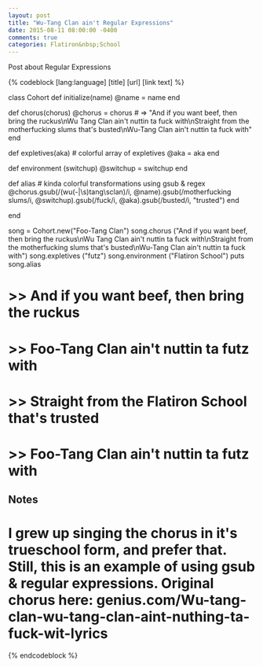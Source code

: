 ```yaml
---
layout: post
title: "Wu-Tang Clan ain't Regular Expressions"
date: 2015-08-11 08:00:00 -0400
comments: true
categories: Flatiron&nbsp;School
---
```


Post about Regular Expressions

{% codeblock [lang:language] [title] [url] [link text] %}

class Cohort
  def initialize(name)
    @name = name
  end

  def chorus(chorus)
    @chorus = chorus  # => "And if you want beef, then bring the ruckus\nWu Tang Clan ain't nuttin ta fuck with\nStraight from the motherfucking slums that's busted\nWu-Tang Clan ain't nuttin ta fuck with"
  end

  def expletives(aka)
    # colorful array of expletives
    @aka = aka
  end

  def environment (switchup)
    @switchup = switchup
  end

  def alias
    # kinda colorful transformations using gsub & regex
    @chorus.gsub(/(wu(-|\s)tang\sclan)/i, @name).gsub(/motherfucking slums/i, @switchup).gsub(/fuck/i, @aka).gsub(/busted/i, "trusted")
  end

end

song = Cohort.new("Foo-Tang Clan")
song.chorus ("And if you want beef, then bring the ruckus\nWu Tang Clan ain't nuttin ta fuck with\nStraight from the motherfucking slums that's busted\nWu-Tang Clan ain't nuttin ta fuck with")
song.expletives ("futz")                                                                                                                                                                          song.environment ("Flatiron School")                                                                                                                                                             puts song.alias

# >> And if you want beef, then bring the ruckus
# >> Foo-Tang Clan ain't nuttin ta futz with
# >> Straight from the Flatiron School that's trusted
# >> Foo-Tang Clan ain't nuttin ta futz with

## Notes
# I grew up singing the chorus in it's trueschool form, and prefer that. Still, this is an example of using gsub & regular expressions. Original chorus here: genius.com/Wu-tang-clan-wu-tang-clan-aint-nuthing-ta-fuck-wit-lyrics

{% endcodeblock %}
